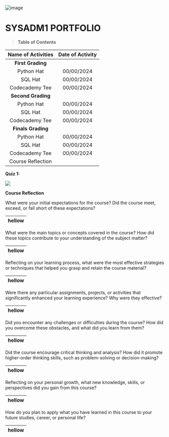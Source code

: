 ![image](https://github.com/user-attachments/assets/abb77350-7d2f-4edc-bbc4-021707e41244)


# SYSADM1 PORTFOLIO

> **Table of Contents**

| **Name of Activities** | **Date of Activity** |
| :--------------------: | :------------------: |
| **First Grading**                             |
| Python Hat             |  00/00/2024          |
| SQL Hat                |  00/00/2024          |
| Codecademy Tee         |  00/00/2024          |
| **Second Grading**                            |
| Python Hat             |  00/00/2024          |
| SQL Hat                |  00/00/2024          |
| Codecademy Tee         |  00/00/2024          |
| **Finals Grading**                            |
| Python Hat             |  00/00/2024          |
| SQL Hat                |  00/00/2024          |
| Codecademy Tee         |  00/00/2024          |
| Course Reflection      |                      |



**Quiz 1:**

![](vertopal_90ba97310a7740d5979494f5428e215d/media/image2.png)




**Course Reflection**

What were your initial expectations for the course? Did the course meet,
exceed, or fall short of these expectations?

  | hellow |
  | :---------- |


What were the main topics or concepts covered in the course? How did
these topics contribute to your understanding of the subject matter?

  | hellow |
  | :---------- |

Reflecting on your learning process, what were the most effective
strategies or techniques that helped you grasp and retain the course
material?

  | hellow |
  | :---------- |

Were there any particular assignments, projects, or activities that
significantly enhanced your learning experience? Why were they
effective?

  | hellow |
  | :---------- |

Did you encounter any challenges or difficulties during the course? How
did you overcome these obstacles, and what did you learn from them?

  | hellow |
  | :---------- |

Did the course encourage critical thinking and analysis? How did it
promote higher-order thinking skills, such as problem-solving or
decision-making?

  | hellow |
  | :---------- |

Reflecting on your personal growth, what new knowledge, skills, or
perspectives did you gain from this course?

  | hellow |
  | :---------- |

How do you plan to apply what you have learned in this course to your
future studies, career, or personal life?

  | hellow |
  | :---------- |
